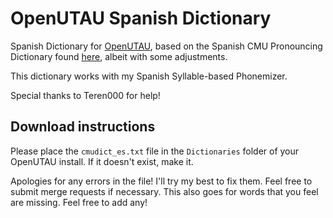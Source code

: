 # OpenUTAU Spanish Dictionary
Spanish Dictionary for [OpenUTAU](https://github.com/stakira/openutau), based on the Spanish CMU Pronouncing Dictionary found [here](https://sourceforge.net/projects/cmusphinx/files/Acoustic%20and%20Language%20Models/Spanish/), albeit with some adjustments.

This dictionary works with my Spanish Syllable-based Phonemizer.

Special thanks to Teren000 for help!

## Download instructions
Please place the ``cmudict_es.txt`` file in the ``Dictionaries`` folder of your OpenUTAU install. If it doesn't exist, make it.

Apologies for any errors in the file! I'll try my best to fix them. Feel free to submit merge requests if necessary. This also goes for words that you feel are missing. Feel free to add any!
